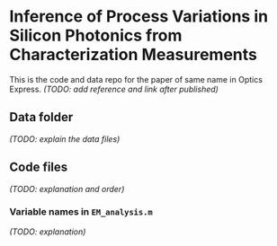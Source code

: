 # Inference of Process Variations in Silicon Photonics from Characterization Measurements
This is the code and data repo for the paper of same name in Optics Express. _(TODO: add reference and link after published)_

## Data folder
_(TODO: explain the data files)_

## Code files
_(TODO: explanation and order)_

### Variable names in `EM_analysis.m`
_(TODO: explanation)_
